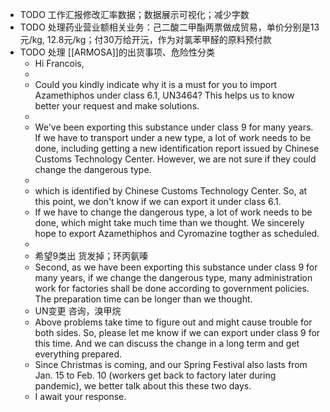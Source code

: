 - TODO 工作汇报修改汇率数据；数据展示可视化；减少字数
- TODO 处理药业营业额相关业务：己二酸二甲酯两票做成贸易，单价分别是13元/kg, 12.8元/kg；付30万给开沅，作为对氯苯甲醛的原料预付款
- TODO 处理 [[ARMOSA]]的出货事项、危险性分类
	- Hi Francois,
	-
	- Could you kindly indicate why it is a must for you to import Azamethiphos under class 6.1, UN3464? This helps us to know better your request and make solutions.
	-
	- We've been exporting this substance under class 9 for many years. If we have to transport under a new type, a lot of work needs to be done, including getting a new identification report issued by Chinese Customs Technology Center. However, we are not sure if they could change the dangerous type.
	-
	- which is identified by Chinese Customs Technology Center. So, at this point, we don't know if we can export it under class 6.1.
	- If we have to change the dangerous type, a lot of work needs to be done, which might take much time than we thought. We sincerely hope to export Azamethiphos and Cyromazine togther as scheduled.
	-
	- 希望9类出 货发掉；环丙氨嗪
	- Second, as we have been exporting this substance under class 9 for many years, if we change the dangerous type, many administration work for factories shall be done according to government policies. The preparation time can be longer than we thought.
	- UN变更 咨询，溴甲烷
	- Above problems take time to figure out and might cause trouble for both sides. So, please let me know if we can export under class 9 for this time. And we can discuss the change in a long term and get everything prepared.
	- Since Christmas is coming, and our Spring Festival also lasts from Jan. 15 to Feb. 10 (workers get back to factory later during pandemic), we better talk about this these two days.
	- I await your response.